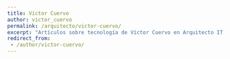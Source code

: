 ```yaml
---
title: Víctor Cuervo
author: victor_cuervo
permalink: /arquitecto/victor-cuervo/
excerpt: "Artículos sobre tecnología de Víctor Cuervo en Arquitecto IT."
redirect_from:
 - /author/victor-cuervo/
---
```

